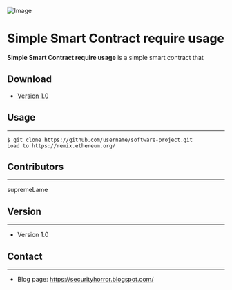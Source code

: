 ![Image](https://upload.wikimedia.org/wikipedia/commons/thumb/0/05/Ethereum_logo_2014.svg/80px-Ethereum_logo_2014.svg.png "icon")

Simple Smart Contract require usage
======
**Simple Smart Contract require usage** is a simple smart contract that 

## Download
* [Version 1.0](https://github.com/supremeLame/Solidity_Require_Use.git)

## Usage
---
```
$ git clone https://github.com/username/software-project.git
Load to https://remix.ethereum.org/
```

## Contributors
---
supremeLame

## Version 
---

* Version 1.0

## Contact
---

* Blog page: https://securityhorror.blogspot.com/
